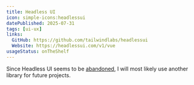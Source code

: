 ```yaml
---
title: Headless UI
icon: simple-icons:headlessui
datePublished: 2025-07-31
tags: [ui-ux]
links:
  GitHub: https://github.com/tailwindlabs/headlessui
  Website: https://headlessui.com/v1/vue
usageStatus: onTheShelf
---
```


Since Headless UI seems to be [abandoned](https://github.com/tailwindlabs/headlessui/issues/3682), I will most likely use another library for future projects.
